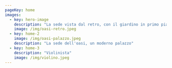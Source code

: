 ```yaml
---
pageKey: home
images:
  - key: hero-image
    description: "La sede vista dal retro, con il giardino in primo piano"
    image: /img/oasi-retro.jpeg
  - key: home-2
    image: /img/oasi-palazzo.jpeg
    description: "La sede dell'oasi, un moderno palazzo"
  - key: home-3
    description: "Violinista"
    image: /img/violino.jpeg
---
```

